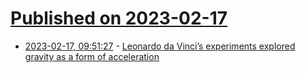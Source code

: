 # [Published on 2023-02-17](index.md)

* [2023-02-17, 09:51:27](https://news.ycombinator.com/item?id=34832779) - [Leonardo da Vinci’s experiments explored gravity as a form of acceleration](https://www.caltech.edu/about/news/leonardo-da-vincis-forgotten-experiments-explored-gravity-as-a-form-of-acceleration)
